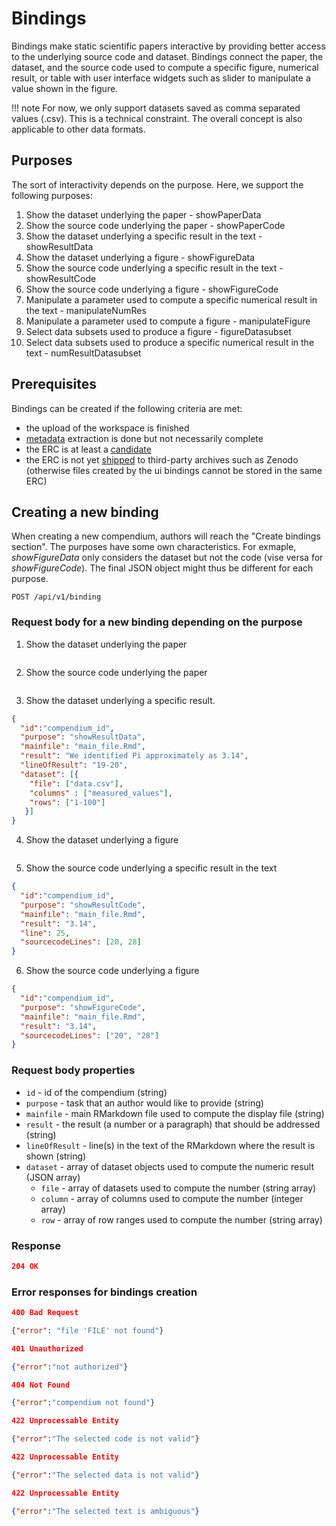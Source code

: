 # Bindings

Bindings make static scientific papers interactive by providing better access to the underlying source code and dataset.
Bindings connect the paper, the dataset, and the source code used to compute a specific figure, numerical result, or table with user interface widgets such as slider to manipulate a value shown in the figure. 

!!! note For now, we only support datasets saved as comma separated values (.csv). This is a technical constraint. The overall concept is also applicable to other data formats.

## Purposes

The sort of interactivity depends on the purpose. Here, we support the following purposes:

1. Show the dataset underlying the paper - showPaperData
2. Show the source code underlying the paper - showPaperCode
3. Show the dataset underlying a specific result in the text - showResultData
4. Show the dataset underlying a figure - showFigureData
5. Show the source code underlying a specific result in the text - showResultCode
6. Show the source code underlying a figure - showFigureCode
7. Manipulate a parameter used to compute a specific numerical result in the text - manipulateNumRes
8. Manipulate a parameter used to compute a figure - manipulateFigure
9. Select data subsets used to produce a figure - figureDatasubset
10. Select data subsets used to produce a specific numerical result in the text - numResultDatasubset

## Prerequisites

Bindings can be created if the following criteria are met:

- the upload of the workspace is finished
- [metadata](http://o2r.info/o2r-web-api/compendium/metadata/) extraction is done but not necessarily complete
- the ERC is at least a [candidate](http://o2r.info/o2r-web-api/compendium/candidate/)
- the ERC is not yet [shipped](http://o2r.info/o2r-web-api/shipment/) to third-party archives such as Zenodo (otherwise files created by the ui bindings cannot be stored in the same ERC)

## Creating a new binding

When creating a new compendium, authors will reach the "Create bindings section".
The purposes have some own characteristics. 
For exmaple, _showFigureData_ only considers the dataset but not the code (vise versa for _showFigureCode_).
The final JSON object might thus be different for each purpose.

`POST /api/v1/binding`

### Request body for a new binding depending on the purpose
1. Show the dataset underlying the paper
```json
```

2. Show the source code underlying the paper
```json
```

3. Show the dataset underlying a specific result.
```json
{
  "id":"compendium_id",
  "purpose": "showResultData",
  "mainfile": "main_file.Rmd",
  "result": "We identified Pi approximately as 3.14",  
  "lineOfResult": "19-20",
  "dataset": [{
    "file": ["data.csv"],
    "columns" : ["measured_values"],
    "rows": ["1-100"]
   }]  
}
```

4. Show the dataset underlying a figure
```json
```

5. Show the source code underlying a specific result in the text
```json
{
  "id":"compendium_id",
  "purpose": "showResultCode",
  "mainfile": "main_file.Rmd",
  "result": "3.14",
  "line": 25,
  "sourcecodeLines": [20, 28] 
}

```

6. Show the source code underlying a figure
```json
{
  "id":"compendium_id",
  "purpose": "showFigureCode",
  "mainfile": "main_file.Rmd",
  "result": "3.14",
  "sourcecodeLines": ["20", "28"] 
}
```

### Request body properties

- `id` - id of the compendium (string)
- `purpose` - task that an author would like to provide (string)
- `mainfile` - main RMarkdown file used to compute the display file (string) 
- `result` - the result (a number or a paragraph) that should be addressed (string)
- `lineOfResult` - line(s) in the text of the RMarkdown where the result is shown (string)
- `dataset` - array of dataset objects used to compute the numeric result (JSON array) 
  - `file` - array of datasets used to compute the number (string array)
  - `column` - array of columns used to compute the number (integer array)
  - `row` - array of row ranges used to compute the number (string array)

### Response

```json
204 OK
```

### Error responses for bindings creation

```json
400 Bad Request

{"error": "file 'FILE' not found"}

```

```json
401 Unauthorized

{"error":"not authorized"}
```

```json
404 Not Found

{"error":"compendium not found"}
```

```json
422 Unprocessable Entity

{"error":"The selected code is not valid"}
```

```json
422 Unprocessable Entity

{"error":"The selected data is not valid"}
```

```json
422 Unprocessable Entity

{"error":"The selected text is ambiguous"}
```
